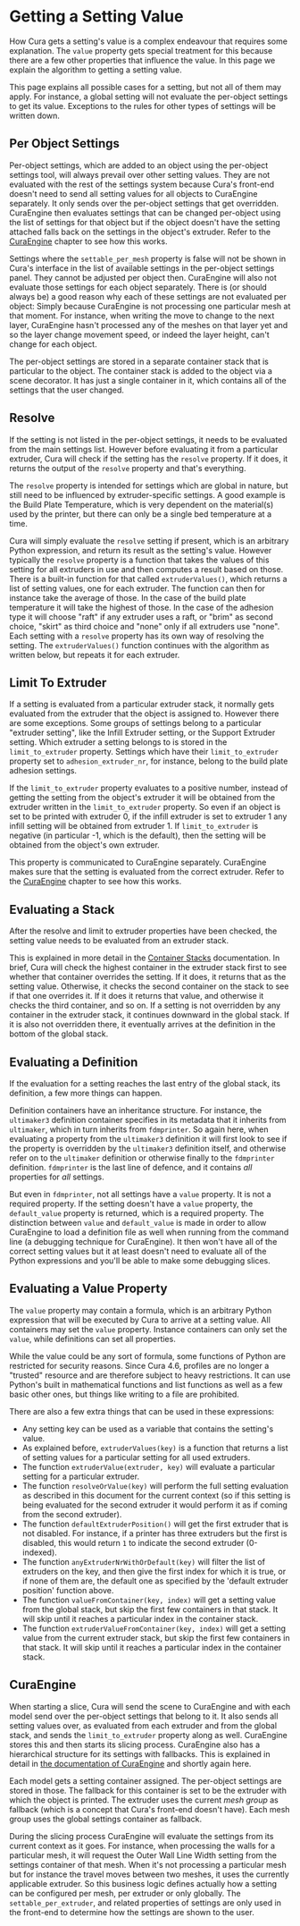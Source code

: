 Getting a Setting Value
====
How Cura gets a setting's value is a complex endeavour that requires some explanation. The `value` property gets special treatment for this because there are a few other properties that influence the value. In this page we explain the algorithm to getting a setting value.

This page explains all possible cases for a setting, but not all of them may apply. For instance, a global setting will not evaluate the per-object settings to get its value. Exceptions to the rules for other types of settings will be written down.

Per Object Settings
----
Per-object settings, which are added to an object using the per-object settings tool, will always prevail over other setting values. They are not evaluated with the rest of the settings system because Cura's front-end doesn't need to send all setting values for all objects to CuraEngine separately. It only sends over the per-object settings that get overridden. CuraEngine then evaluates settings that can be changed per-object using the list of settings for that object but if the object doesn't have the setting attached falls back on the settings in the object's extruder. Refer to the [CuraEngine](#CuraEngine) chapter to see how this works.

Settings where the `settable_per_mesh` property is false will not be shown in Cura's interface in the list of available settings in the per-object settings panel. They cannot be adjusted per object then. CuraEngine will also not evaluate those settings for each object separately. There is (or should always be) a good reason why each of these settings are not evaluated per object: Simply because CuraEngine is not processing one particular mesh at that moment. For instance, when writing the move to change to the next layer, CuraEngine hasn't processed any of the meshes on that layer yet and so the layer change movement speed, or indeed the layer height, can't change for each object.

The per-object settings are stored in a separate container stack that is particular to the object. The container stack is added to the object via a scene decorator. It has just a single container in it, which contains all of the settings that the user changed.

Resolve
----
If the setting is not listed in the per-object settings, it needs to be evaluated from the main settings list. However before evaluating it from a particular extruder, Cura will check if the setting has the `resolve` property. If it does, it returns the output of the `resolve` property and that's everything.

The `resolve` property is intended for settings which are global in nature, but still need to be influenced by extruder-specific settings. A good example is the Build Plate Temperature, which is very dependent on the material(s) used by the printer, but there can only be a single bed temperature at a time.

Cura will simply evaluate the `resolve` setting if present, which is an arbitrary Python expression, and return its result as the setting's value. However typically the `resolve` property is a function that takes the values of this setting for all extruders in use and then computes a result based on those. There is a built-in function for that called `extruderValues()`, which returns a list of setting values, one for each extruder. The function can then for instance take the average of those. In the case of the build plate temperature it will take the highest of those. In the case of the adhesion type it will choose "raft" if any extruder uses a raft, or "brim" as second choice, "skirt" as third choice and "none" only if all extruders use "none". Each setting with a `resolve` property has its own way of resolving the setting. The `extruderValues()` function continues with the algorithm as written below, but repeats it for each extruder.

Limit To Extruder
----
If a setting is evaluated from a particular extruder stack, it normally gets evaluated from the extruder that the object is assigned to. However there are some exceptions. Some groups of settings belong to a particular "extruder setting", like the Infill Extruder setting, or the Support Extruder setting. Which extruder a setting belongs to is stored in the `limit_to_extruder` property. Settings which have their `limit_to_extruder` property set to `adhesion_extruder_nr`, for instance, belong to the build plate adhesion settings.

If the `limit_to_extruder` property evaluates to a positive number, instead of getting the setting from the object's extruder it will be obtained from the extruder written in the `limit_to_extruder` property. So even if an object is set to be printed with extruder 0, if the infill extruder is set to extruder 1 any infill setting will be obtained from extruder 1. If `limit_to_extruder` is negative (in particular -1, which is the default), then the setting will be obtained from the object's own extruder.

This property is communicated to CuraEngine separately. CuraEngine makes sure that the setting is evaluated from the correct extruder. Refer to the [CuraEngine](#CuraEngine) chapter to see how this works.

Evaluating a Stack
----
After the resolve and limit to extruder properties have been checked, the setting value needs to be evaluated from an extruder stack.

This is explained in more detail in the [Container Stacks](container_stacks.md) documentation. In brief, Cura will check the highest container in the extruder stack first to see whether that container overrides the setting. If it does, it returns that as the setting value. Otherwise, it checks the second container on the stack to see if that one overrides it. If it does it returns that value, and otherwise it checks the third container, and so on. If a setting is not overridden by any container in the extruder stack, it continues downward in the global stack. If it is also not overridden there, it eventually arrives at the definition in the bottom of the global stack.

Evaluating a Definition
----
If the evaluation for a setting reaches the last entry of the global stack, its definition, a few more things can happen.

Definition containers have an inheritance structure. For instance, the `ultimaker3` definition container specifies in its metadata that it inherits from `ultimaker`, which in turn inherits from `fdmprinter`. So again here, when evaluating a property from the `ultimaker3` definition it will first look to see if the property is overridden by the `ultimaker3` definition itself, and otherwise refer on to the `ultimaker` definition or otherwise finally to the `fdmprinter` definition. `fdmprinter` is the last line of defence, and it contains *all* properties for *all* settings.

But even in `fdmprinter`, not all settings have a `value` property. It is not a required property. If the setting doesn't have a `value` property, the `default_value` property is returned, which is a required property. The distinction between `value` and `default_value` is made in order to allow CuraEngine to load a definition file as well when running from the command line (a debugging technique for CuraEngine). It then won't have all of the correct setting values but it at least doesn't need to evaluate all of the Python expressions and you'll be able to make some debugging slices.

Evaluating a Value Property
----
The `value` property may contain a formula, which is an arbitrary Python expression that will be executed by Cura to arrive at a setting value. All containers may set the `value` property. Instance containers can only set the `value`, while definitions can set all properties.

While the value could be any sort of formula, some functions of Python are restricted for security reasons. Since Cura 4.6, profiles are no longer a "trusted" resource and are therefore subject to heavy restrictions. It can use Python's built in mathematical functions and list functions as well as a few basic other ones, but things like writing to a file are prohibited.

There are also a few extra things that can be used in these expressions:
* Any setting key can be used as a variable that contains the setting's value.
* As explained before, `extruderValues(key)` is a function that returns a list of setting values for a particular setting for all used extruders.
* The function `extruderValue(extruder, key)` will evaluate a particular setting for a particular extruder.
* The function `resolveOrValue(key)` will perform the full setting evaluation as described in this document for the current context (so if this setting is being evaluated for the second extruder it would perform it as if coming from the second extruder).
* The function `defaultExtruderPosition()` will get the first extruder that is not disabled. For instance, if a printer has three extruders but the first is disabled, this would return `1` to indicate the second extruder (0-indexed).
* The function `anyExtruderNrWithOrDefault(key)` will filter the list of extruders on the key, and then give the first index for which it is true, or if none of them are, the default one as specified by the 'default extruder position' function above. 
* The function `valueFromContainer(key, index)` will get a setting value from the global stack, but skip the first few containers in that stack. It will skip until it reaches a particular index in the container stack.
* The function `extruderValueFromContainer(key, index)` will get a setting value from the current extruder stack, but skip the first few containers in that stack. It will skip until it reaches a particular index in the container stack.

CuraEngine
----
When starting a slice, Cura will send the scene to CuraEngine and with each model send over the per-object settings that belong to it. It also sends all setting values over, as evaluated from each extruder and from the global stack, and sends the `limit_to_extruder` property along as well. CuraEngine stores this and then starts its slicing process. CuraEngine also has a hierarchical structure for its settings with fallbacks. This is explained in detail in [the documentation of CuraEngine](https://github.com/Ultimaker/CuraEngine/blob/master/docs/settings.md) and shortly again here.

Each model gets a setting container assigned. The per-object settings are stored in those. The fallback for this container is set to be the extruder with which the object is printed. The extruder uses the current *mesh group* as fallback (which is a concept that Cura's front-end doesn't have). Each mesh group uses the global settings container as fallback.

During the slicing process CuraEngine will evaluate the settings from its current context as it goes. For instance, when processing the walls for a particular mesh, it will request the Outer Wall Line Width setting from the settings container of that mesh. When it's not processing a particular mesh but for instance the travel moves between two meshes, it uses the currently applicable extruder. So this business logic defines actually how a setting can be configured per mesh, per extruder or only globally. The `settable_per_extruder`, and related properties of settings are only used in the front-end to determine how the settings are shown to the user.